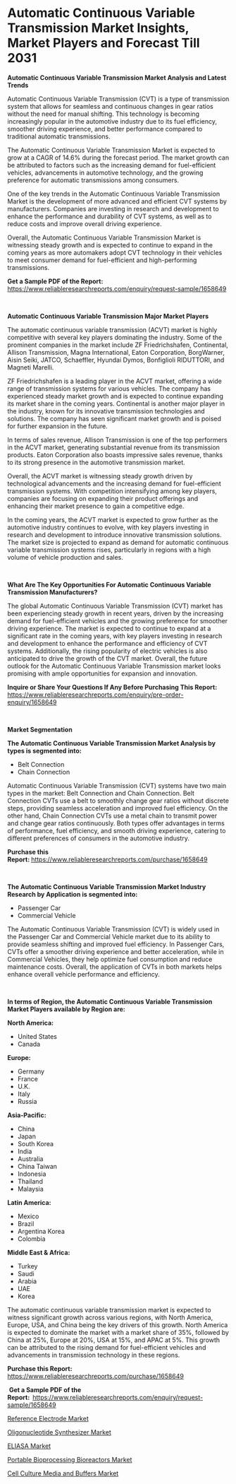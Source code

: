<p><h1>Automatic Continuous Variable Transmission Market Insights, Market Players and Forecast Till 2031</h1></p><p><strong>Automatic Continuous Variable Transmission Market Analysis and Latest Trends</strong></p>
<p><p>Automatic Continuous Variable Transmission (CVT) is a type of transmission system that allows for seamless and continuous changes in gear ratios without the need for manual shifting. This technology is becoming increasingly popular in the automotive industry due to its fuel efficiency, smoother driving experience, and better performance compared to traditional automatic transmissions.</p><p>The Automatic Continuous Variable Transmission Market is expected to grow at a CAGR of 14.6% during the forecast period. The market growth can be attributed to factors such as the increasing demand for fuel-efficient vehicles, advancements in automotive technology, and the growing preference for automatic transmissions among consumers.</p><p>One of the key trends in the Automatic Continuous Variable Transmission Market is the development of more advanced and efficient CVT systems by manufacturers. Companies are investing in research and development to enhance the performance and durability of CVT systems, as well as to reduce costs and improve overall driving experience.</p><p>Overall, the Automatic Continuous Variable Transmission Market is witnessing steady growth and is expected to continue to expand in the coming years as more automakers adopt CVT technology in their vehicles to meet consumer demand for fuel-efficient and high-performing transmissions.</p></p>
<p><strong>Get a Sample PDF of the Report:&nbsp;</strong> <a href="https://www.reliableresearchreports.com/enquiry/request-sample/1658649">https://www.reliableresearchreports.com/enquiry/request-sample/1658649</a></p>
<p>&nbsp;</p>
<p><strong>Automatic Continuous Variable Transmission Major Market Players</strong></p>
<p><p>The automatic continuous variable transmission (ACVT) market is highly competitive with several key players dominating the industry. Some of the prominent companies in the market include ZF Friedrichshafen, Continental, Allison Transmission, Magna International, Eaton Corporation, BorgWarner, Aisin Seiki, JATCO, Schaeffler, Hyundai Dymos, Bonfiglioli RIDUTTORI, and Magneti Marelli.</p><p>ZF Friedrichshafen is a leading player in the ACVT market, offering a wide range of transmission systems for various vehicles. The company has experienced steady market growth and is expected to continue expanding its market share in the coming years. Continental is another major player in the industry, known for its innovative transmission technologies and solutions. The company has seen significant market growth and is poised for further expansion in the future.</p><p>In terms of sales revenue, Allison Transmission is one of the top performers in the ACVT market, generating substantial revenue from its transmission products. Eaton Corporation also boasts impressive sales revenue, thanks to its strong presence in the automotive transmission market.</p><p>Overall, the ACVT market is witnessing steady growth driven by technological advancements and the increasing demand for fuel-efficient transmission systems. With competition intensifying among key players, companies are focusing on expanding their product offerings and enhancing their market presence to gain a competitive edge.</p><p>In the coming years, the ACVT market is expected to grow further as the automotive industry continues to evolve, with key players investing in research and development to introduce innovative transmission solutions. The market size is projected to expand as demand for automatic continuous variable transmission systems rises, particularly in regions with a high volume of vehicle production and sales.</p></p>
<p>&nbsp;</p>
<p><strong>What Are The Key Opportunities For Automatic Continuous Variable Transmission Manufacturers?</strong></p>
<p><p>The global Automatic Continuous Variable Transmission (CVT) market has been experiencing steady growth in recent years, driven by the increasing demand for fuel-efficient vehicles and the growing preference for smoother driving experience. The market is expected to continue to expand at a significant rate in the coming years, with key players investing in research and development to enhance the performance and efficiency of CVT systems. Additionally, the rising popularity of electric vehicles is also anticipated to drive the growth of the CVT market. Overall, the future outlook for the Automatic Continuous Variable Transmission market looks promising with ample opportunities for expansion and innovation.</p></p>
<p><strong>Inquire or Share Your Questions If Any Before Purchasing This Report:</strong> <a href="https://www.reliableresearchreports.com/enquiry/pre-order-enquiry/1658649">https://www.reliableresearchreports.com/enquiry/pre-order-enquiry/1658649</a></p>
<p>&nbsp;</p>
<p><strong>Market Segmentation</strong></p>
<p><strong>The Automatic Continuous Variable Transmission Market Analysis by types is segmented into:</strong></p>
<p><ul><li>Belt Connection</li><li>Chain Connection</li></ul></p>
<p><p>Automatic Continuous Variable Transmission (CVT) systems have two main types in the market: Belt Connection and Chain Connection. Belt Connection CVTs use a belt to smoothly change gear ratios without discrete steps, providing seamless acceleration and improved fuel efficiency. On the other hand, Chain Connection CVTs use a metal chain to transmit power and change gear ratios continuously. Both types offer advantages in terms of performance, fuel efficiency, and smooth driving experience, catering to different preferences of consumers in the automotive industry.</p></p>
<p><strong>Purchase this Report:&nbsp;</strong><a href="https://www.reliableresearchreports.com/purchase/1658649">https://www.reliableresearchreports.com/purchase/1658649</a></p>
<p>&nbsp;</p>
<p><strong>The Automatic Continuous Variable Transmission Market Industry Research by Application is segmented into:</strong></p>
<p><ul><li>Passenger Car</li><li>Commercial Vehicle</li></ul></p>
<p><p>The Automatic Continuous Variable Transmission (CVT) is widely used in the Passenger Car and Commercial Vehicle market due to its ability to provide seamless shifting and improved fuel efficiency. In Passenger Cars, CVTs offer a smoother driving experience and better acceleration, while in Commercial Vehicles, they help optimize fuel consumption and reduce maintenance costs. Overall, the application of CVTs in both markets helps enhance overall vehicle performance and efficiency.</p></p>
<p>&nbsp;</p>
<p><strong>In terms of Region, the Automatic Continuous Variable Transmission Market Players available by Region are:</strong></p>
<p>
    <p> <strong> North America: </strong>
        <ul>
            <li>United States</li>
            <li>Canada</li>
        </ul>
        </p> 
    <p> <strong> Europe: </strong>
        <ul>
            <li>Germany</li>
            <li>France</li>
            <li>U.K.</li>
            <li>Italy</li>
            <li>Russia</li>
        </ul>
        </p> 
    <p> <strong> Asia-Pacific: </strong>
        <ul>
            <li>China</li>
            <li>Japan</li>
            <li>South Korea</li>
            <li>India</li>
            <li>Australia</li>
            <li>China Taiwan</li>
            <li>Indonesia</li>
            <li>Thailand</li>
            <li>Malaysia</li>
        </ul>
        </p> 
    <p> <strong> Latin America: </strong>
        <ul>
            <li>Mexico</li>
            <li>Brazil</li>
            <li>Argentina Korea</li>
            <li>Colombia</li>
        </ul>
        </p> 
    <p> <strong> Middle East & Africa: </strong>
        <ul>
            <li>Turkey</li>
            <li>Saudi</li>
            <li>Arabia</li>
            <li>UAE</li>
            <li>Korea</li>
        </ul>
    </p>
    </p>
<p><p>The automatic continuous variable transmission market is expected to witness significant growth across various regions, with North America, Europe, USA, and China being the key drivers of this growth. North America is expected to dominate the market with a market share of 35%, followed by China at 25%, Europe at 20%, USA at 15%, and APAC at 5%. This growth can be attributed to the rising demand for fuel-efficient vehicles and advancements in transmission technology in these regions.</p></p>
<p><strong>Purchase this Report: </strong><a href="https://www.reliableresearchreports.com/purchase/1658649">https://www.reliableresearchreports.com/purchase/1658649</a></p>
<p>&nbsp;<strong>Get a Sample PDF of the Report:&nbsp;&nbsp;</strong><a href="https://www.reliableresearchreports.com/enquiry/request-sample/1658649">https://www.reliableresearchreports.com/enquiry/request-sample/1658649</a></p>
<p><strong></strong></p>
<p><p><a href="https://medium.com/p/930289fee87c/edit">Reference Electrode Market</a></p><p><a href="https://medium.com/p/275548c243a5/edit">Oligonucleotide Synthesizer Market</a></p><p><a href="https://medium.com/p/981cf7650c0d/edit">ELIASA Market</a></p><p><a href="https://medium.com/p/bfce6be54251/edit">Portable Bioprocessing Bioreactors Market</a></p><p><a href="https://medium.com/p/792a73a77276/edit">Cell Culture Media and Buffers Market</a></p></p>